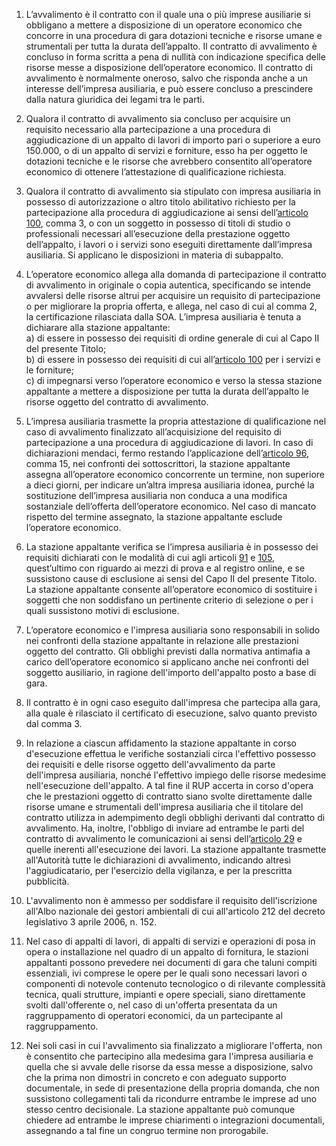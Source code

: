 1. L’avvalimento è il contratto con il quale una o più imprese ausiliarie si obbligano a mettere a disposizione di un operatore economico che concorre in una procedura di gara dotazioni tecniche e risorse umane e strumentali per tutta la durata dell’appalto. Il contratto di avvalimento è concluso in forma scritta a pena di nullità con indicazione specifica delle risorse messe a disposizione dell’operatore economico. Il contratto di avvalimento è normalmente oneroso, salvo che risponda anche a un interesse dell’impresa ausiliaria, e può essere concluso a prescindere dalla natura giuridica dei legami tra le parti.

2. Qualora il contratto di avvalimento sia concluso per acquisire un requisito necessario alla partecipazione a una procedura di aggiudicazione di un appalto di lavori di importo pari o superiore a euro 150.000, o di un appalto di servizi e forniture, esso ha per oggetto le dotazioni tecniche e le risorse che avrebbero consentito all’operatore economico di ottenere l’attestazione di qualificazione richiesta.

3. Qualora il contratto di avvalimento sia stipulato con impresa ausiliaria in possesso di autorizzazione o altro titolo abilitativo richiesto per la partecipazione alla procedura di aggiudicazione ai sensi dell’[articolo 100](/articolo-100/2), comma 3, o con un soggetto in possesso di titoli di studio o professionali necessari all’esecuzione della prestazione oggetto dell’appalto, i lavori o i servizi sono eseguiti direttamente dall’impresa ausiliaria. Si applicano le disposizioni in materia di subappalto.

4. L’operatore economico allega alla domanda di partecipazione il contratto di avvalimento in originale o copia autentica, specificando se intende avvalersi delle risorse altrui per acquisire un requisito di partecipazione o per migliorare la propria offerta, e allega, nel caso di cui al comma 2, la certificazione rilasciata dalla SOA. L’impresa ausiliaria è tenuta a dichiarare alla stazione appaltante:<br>a) di essere in possesso dei requisiti di ordine generale di cui al Capo II del presente Titolo;<br>b) di essere in possesso dei requisiti di cui all’[articolo 100](/articolo-100/2) per i servizi e le forniture;<br>c) di impegnarsi verso l’operatore economico e verso la stessa stazione appaltante a mettere a disposizione per tutta la durata dell’appalto le risorse oggetto del contratto di avvalimento.

5. L’impresa ausiliaria trasmette la propria attestazione di qualificazione nel caso di avvalimento finalizzato all’acquisizione del requisito di partecipazione a una procedura di aggiudicazione di lavori. In caso di dichiarazioni mendaci, fermo restando l’applicazione dell’[articolo 96](/articolo-96/1), comma 15, nei confronti dei sottoscrittori, la stazione appaltante assegna all’operatore economico concorrente un termine, non superiore a dieci giorni, per indicare un’altra impresa ausiliaria idonea, purché la sostituzione dell’impresa ausiliaria non conduca a una modifica sostanziale dell’offerta dell’operatore economico. Nel caso di mancato rispetto del termine assegnato, la stazione appaltante esclude l’operatore economico.

6. La stazione appaltante verifica se l’impresa ausiliaria è in possesso dei requisiti dichiarati con le modalità di cui agli articoli [91](/articolo-91/1) e [105](/articolo-105/2), quest’ultimo con riguardo ai mezzi di prova e al registro online, e se sussistono cause di esclusione ai sensi del Capo II del presente Titolo. La stazione appaltante consente all’operatore economico di sostituire i soggetti che non soddisfano un pertinente criterio di selezione o per i quali sussistono motivi di esclusione.

7. L’operatore economico e l'impresa ausiliaria sono responsabili in solido nei confronti della stazione appaltante in relazione alle prestazioni oggetto del contratto. Gli obblighi previsti dalla normativa antimafia a carico dell’operatore economico si applicano anche nei confronti del soggetto ausiliario, in ragione dell'importo dell'appalto posto a base di gara.

8. Il contratto è in ogni caso eseguito dall'impresa che partecipa alla gara, alla quale è rilasciato il certificato di esecuzione, salvo quanto previsto dal comma 3.

9. In relazione a ciascun affidamento la stazione appaltante in corso d'esecuzione effettua le verifiche sostanziali circa l'effettivo possesso dei requisiti e delle risorse oggetto dell'avvalimento da parte dell'impresa ausiliaria, nonché l'effettivo impiego delle risorse medesime nell'esecuzione dell'appalto. A tal fine il RUP accerta in corso d'opera che le prestazioni oggetto di contratto siano svolte direttamente dalle risorse umane e strumentali dell'impresa ausiliaria che il titolare del contratto utilizza in adempimento degli obblighi derivanti dal contratto di avvalimento. Ha, inoltre, l'obbligo di inviare ad entrambe le parti del contratto di avvalimento le comunicazioni ai sensi dell’[articolo 29](/articolo-29/1) e quelle inerenti all'esecuzione dei lavori. La stazione appaltante trasmette all'Autorità tutte le dichiarazioni di avvalimento, indicando altresì l'aggiudicatario, per l'esercizio della vigilanza, e per la prescritta pubblicità.

10. L'avvalimento non è ammesso per soddisfare il requisito dell'iscrizione all'Albo nazionale dei gestori ambientali di cui all'articolo 212 del decreto legislativo 3 aprile 2006, n. 152.

11. Nel caso di appalti di lavori, di appalti di servizi e operazioni di posa in opera o installazione nel quadro di un appalto di fornitura, le stazioni appaltanti possono prevedere nei documenti di gara che taluni compiti essenziali, ivi comprese le opere per le quali sono necessari lavori o componenti di notevole contenuto tecnologico o di rilevante complessità tecnica, quali strutture, impianti e opere speciali, siano direttamente svolti dall'offerente o, nel caso di un'offerta presentata da un raggruppamento di operatori economici, da un partecipante al raggruppamento.

12. Nei soli casi in cui l'avvalimento sia finalizzato a migliorare l'offerta, non è consentito che partecipino alla medesima gara l'impresa ausiliaria e quella che si avvale delle risorse da essa messe a disposizione, salvo che la prima non dimostri in concreto e con adeguato supporto documentale, in sede di presentazione della propria domanda, che non sussistono collegamenti tali da ricondurre entrambe le imprese ad uno stesso centro decisionale. La stazione appaltante può comunque chiedere ad entrambe le imprese chiarimenti o integrazioni documentali, assegnando a tal fine un congruo termine non prorogabile.

